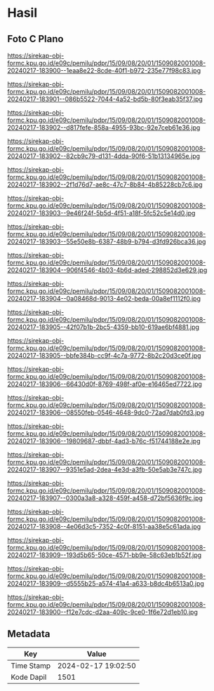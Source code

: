 # Hasil

## Foto C Plano

https://sirekap-obj-formc.kpu.go.id/e09c/pemilu/pdpr/15/09/08/20/01/1509082001008-20240217-183900--1eaa8e22-8cde-40f1-b972-235e77f98c83.jpg

https://sirekap-obj-formc.kpu.go.id/e09c/pemilu/pdpr/15/09/08/20/01/1509082001008-20240217-183901--086b5522-7044-4a52-bd5b-80f3eab35f37.jpg

https://sirekap-obj-formc.kpu.go.id/e09c/pemilu/pdpr/15/09/08/20/01/1509082001008-20240217-183902--d817fefe-858a-4955-93bc-92e7ceb61e36.jpg

https://sirekap-obj-formc.kpu.go.id/e09c/pemilu/pdpr/15/09/08/20/01/1509082001008-20240217-183902--82cb9c79-d131-4dda-90f6-51b13134965e.jpg

https://sirekap-obj-formc.kpu.go.id/e09c/pemilu/pdpr/15/09/08/20/01/1509082001008-20240217-183902--2f1d76d7-ae8c-47c7-8b84-4b85228cb7c6.jpg

https://sirekap-obj-formc.kpu.go.id/e09c/pemilu/pdpr/15/09/08/20/01/1509082001008-20240217-183903--9e46f24f-5b5d-4f51-a18f-5fc52c5e14d0.jpg

https://sirekap-obj-formc.kpu.go.id/e09c/pemilu/pdpr/15/09/08/20/01/1509082001008-20240217-183903--55e50e8b-6387-48b9-b794-d3fd926bca36.jpg

https://sirekap-obj-formc.kpu.go.id/e09c/pemilu/pdpr/15/09/08/20/01/1509082001008-20240217-183904--906f4546-4b03-4b6d-aded-298852d3e629.jpg

https://sirekap-obj-formc.kpu.go.id/e09c/pemilu/pdpr/15/09/08/20/01/1509082001008-20240217-183904--0a08468d-9013-4e02-beda-00a8ef1112f0.jpg

https://sirekap-obj-formc.kpu.go.id/e09c/pemilu/pdpr/15/09/08/20/01/1509082001008-20240217-183905--42f07b1b-2bc5-4359-bb10-619ae6bf4881.jpg

https://sirekap-obj-formc.kpu.go.id/e09c/pemilu/pdpr/15/09/08/20/01/1509082001008-20240217-183905--bbfe384b-cc9f-4c7a-9772-8b2c20d3ce0f.jpg

https://sirekap-obj-formc.kpu.go.id/e09c/pemilu/pdpr/15/09/08/20/01/1509082001008-20240217-183906--66430d0f-8769-498f-af0e-e16465ed7722.jpg

https://sirekap-obj-formc.kpu.go.id/e09c/pemilu/pdpr/15/09/08/20/01/1509082001008-20240217-183906--08550feb-0546-4648-9dc0-72ad7dab0fd3.jpg

https://sirekap-obj-formc.kpu.go.id/e09c/pemilu/pdpr/15/09/08/20/01/1509082001008-20240217-183906--19809687-dbbf-4ad3-b76c-f51744188e2e.jpg

https://sirekap-obj-formc.kpu.go.id/e09c/pemilu/pdpr/15/09/08/20/01/1509082001008-20240217-183907--9351e5ad-2dea-4e3d-a3fb-50e5ab3e747c.jpg

https://sirekap-obj-formc.kpu.go.id/e09c/pemilu/pdpr/15/09/08/20/01/1509082001008-20240217-183907--0300a3a8-a328-459f-a458-d72bf5636f9c.jpg

https://sirekap-obj-formc.kpu.go.id/e09c/pemilu/pdpr/15/09/08/20/01/1509082001008-20240217-183908--4e06d3c5-7352-4c0f-8151-aa38e5c61ada.jpg

https://sirekap-obj-formc.kpu.go.id/e09c/pemilu/pdpr/15/09/08/20/01/1509082001008-20240217-183909--193d5b65-50ce-4571-bb9e-58c63eb1b52f.jpg

https://sirekap-obj-formc.kpu.go.id/e09c/pemilu/pdpr/15/09/08/20/01/1509082001008-20240217-183909--d5555b25-a574-41a4-a633-b8dc4b6513a0.jpg

https://sirekap-obj-formc.kpu.go.id/e09c/pemilu/pdpr/15/09/08/20/01/1509082001008-20240217-183900--f12e7cdc-d2aa-409c-9ce0-1f6e72d1eb10.jpg


## Metadata

| Key        | Value               |
| ---------- | ------------------- |
| Time Stamp | 2024-02-17 19:02:50 |
| Kode Dapil | 1501                |



